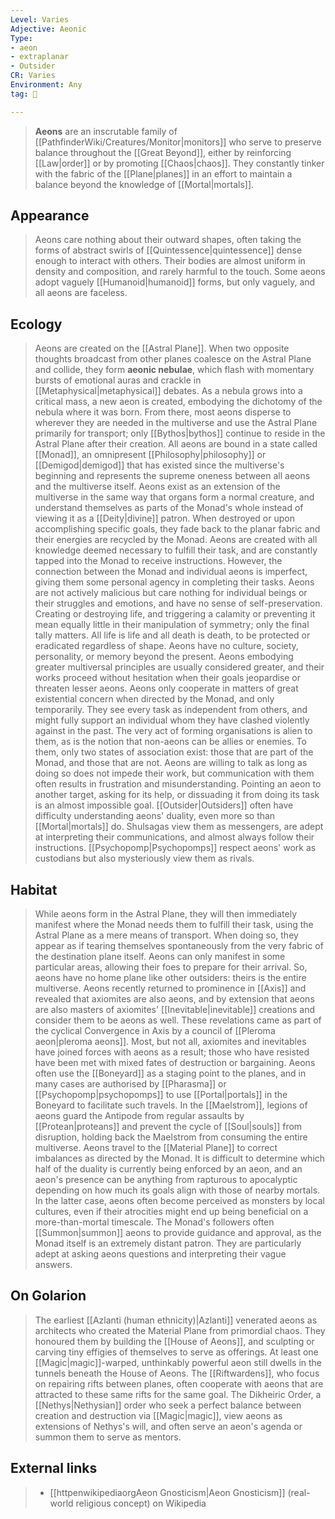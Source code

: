 ```yaml
---
Level: Varies
Adjective: Aeonic
Type:
- aeon
- extraplanar
- Outsider
CR: Varies
Environment: Any
tag: 👹

---
```


> **Aeons** are an inscrutable family of [[PathfinderWiki/Creatures/Monitor|monitors]] who serve to preserve balance throughout the [[Great Beyond]], either by reinforcing [[Law|order]] or by promoting [[Chaos|chaos]]. They constantly tinker with the fabric of the [[Plane|planes]] in an effort to maintain a balance beyond the knowledge of [[Mortal|mortals]].



## Appearance

> Aeons care nothing about their outward shapes, often taking the forms of abstract swirls of [[Quintessence|quintessence]] dense enough to interact with others. Their bodies are almost uniform in density and composition, and rarely harmful to the touch. Some aeons adopt vaguely [[Humanoid|humanoid]] forms, but only vaguely, and all aeons are faceless.


## Ecology

> Aeons are created on the [[Astral Plane]]. When two opposite thoughts broadcast from other planes coalesce on the Astral Plane and collide, they form **aeonic nebulae**, which flash with momentary bursts of emotional auras and crackle in [[Metaphysical|metaphysical]] debates. As a nebula grows into a critical mass, a new aeon is created, embodying the dichotomy of the nebula where it was born. From there, most aeons disperse to wherever they are needed in the multiverse and use the Astral Plane primarily for transport; only [[Bythos|bythos]] continue to reside in the Astral Plane after their creation.
> All aeons are bound in a state called [[Monad]], an omnipresent [[Philosophy|philosophy]] or [[Demigod|demigod]] that has existed since the multiverse's beginning and represents the supreme oneness between all aeons and the multiverse itself. Aeons exist as an extension of the multiverse in the same way that organs form a normal creature, and understand themselves as parts of the Monad's whole instead of viewing it as a [[Deity|divine]] patron. When destroyed or upon accomplishing specific goals, they fade back to the planar fabric and their energies are recycled by the Monad.
> Aeons are created with all knowledge deemed necessary to fulfill their task, and are constantly tapped into the Monad to receive instructions. However, the connection between the Monad and individual aeons is imperfect, giving them some personal agency in completing their tasks.
Aeons are not actively malicious but care nothing for individual beings or their struggles and emotions, and have no sense of self-preservation. Creating or destroying life, and triggering a calamity or preventing it mean equally little in their manipulation of symmetry; only the final tally matters. All life is life and all death is death, to be protected or eradicated regardless of shape.
> Aeons have no culture, society, personality, or memory beyond the present. Aeons embodying greater multiversal principles are usually considered greater, and their works proceed without hesitation when their goals jeopardise or threaten lesser aeons. Aeons only cooperate in matters of great existential concern when directed by the Monad, and only temporarily. They see every task as independent from others, and might fully support an individual whom they have clashed violently against in the past. The very act of forming organisations is alien to them, as is the notion that non-aeons can be allies or enemies. To them, only two states of association exist: those that are part of the Monad, and those that are not.
> Aeons are willing to talk as long as doing so does not impede their work, but communication with them often results in frustration and misunderstanding. Pointing an aeon to another target, asking for its help, or dissuading it from doing its task is an almost impossible goal.
> [[Outsider|Outsiders]] often have difficulty understanding aeons' duality, even more so than [[Mortal|mortals]] do. Shulsagas view them as messengers, are adept at interpreting their communications, and almost always follow their instructions. [[Psychopomp|Psychopomps]] respect aeons' work as custodians but also mysteriously view them as rivals.


## Habitat

> While aeons form in the Astral Plane, they will then immediately manifest where the Monad needs them to fulfill their task, using the Astral Plane as a mere means of transport. When doing so, they appear as if tearing themselves spontaneously from the very fabric of the destination plane itself. Aeons can only manifest in some particular areas, allowing their foes to prepare for their arrival. So, aeons have no home plane like other outsiders: theirs is the entire multiverse.
Aeons recently returned to prominence in [[Axis]] and revealed that axiomites are also aeons, and by extension that aeons are also masters of axiomites' [[Inevitable|inevitable]] creations and consider them to be aeons as well. These revelations came as part of the cyclical Convergence in Axis by a council of [[Pleroma aeon|pleroma aeons]]. Most, but not all, axiomites and inevitables have joined forces with aeons as a result; those who have resisted have been met with mixed fates of destruction or bargaining.
> Aeons often use the [[Boneyard]] as a staging point to the planes, and in many cases are authorised by [[Pharasma]] or [[Psychopomp|psychopomps]] to use [[Portal|portals]] in the Boneyard to facilitate such travels.
> In the [[Maelstrom]], legions of aeons guard the Antipode from regular assaults by [[Protean|proteans]] and prevent the cycle of [[Soul|souls]] from disruption, holding back the Maelstrom from consuming the entire multiverse.
> Aeons travel to the [[Material Plane]] to correct imbalances as directed by the Monad. It is difficult to determine which half of the duality is currently being enforced by an aeon, and an aeon's presence can be anything from rapturous to apocalyptic depending on how much its goals align with those of nearby mortals. In the latter case, aeons often become perceived as monsters by local cultures, even if their atrocities might end up being beneficial on a more-than-mortal timescale.
> The Monad's followers often [[Summon|summon]] aeons to provide guidance and approval, as the Monad itself is an extremely distant patron. They are particularly adept at asking aeons questions and interpreting their vague answers.


## On Golarion

> The earliest [[Azlanti (human ethnicity)|Azlanti]] venerated aeons as architects who created the Material Plane from primordial chaos. They honoured them by building the [[House of Aeons]], and sculpting or carving tiny effigies of themselves to serve as offerings. At least one [[Magic|magic]]-warped, unthinkably powerful aeon still dwells in the tunnels beneath the House of Aeons.
> The [[Riftwardens]], who focus on repairing rifts between planes, often cooperate with aeons that are attracted to these same rifts for the same goal. The Dikheiric Order, a [[Nethys|Nethysian]] order who seek a perfect balance between creation and destruction via [[Magic|magic]], view aeons as extensions of Nethys's will, and often serve an aeon's agenda or summon them to serve as mentors.




## External links

> - [[httpenwikipediaorgAeon Gnosticism|Aeon Gnosticism]] (real-world religious concept) on Wikipedia





